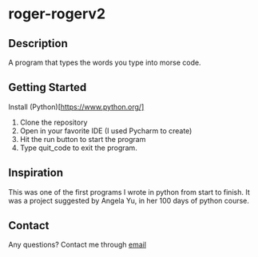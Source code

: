 # roger-rogerv2

## Description

A program that types the words you type into morse code. 

## Getting Started

Install (Python)[https://www.python.org/]

1. Clone the repository
2. Open in your favorite IDE (I used Pycharm to create)
3. Hit the run button to start the program
4. Type quit_code to exit the program.

## Inspiration

This was one of the first programs I wrote in python from start to finish. It was a project
suggested by Angela Yu, in her 100 days of python course. 

## Contact

Any questions? Contact me through [email](mailto:keegananglim@gmail.com)
